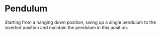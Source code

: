 # Pendulum

Starting from a hanging down position, swing up a single pendulum to the
inverted position and maintain the pendulum in this position.